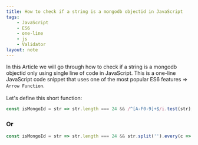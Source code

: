 ```yaml
---
title: How to check if a string is a mongodb objectid in JavaScript
tags:
    - JavaScript
    - ES6
    - one-line
    - js
    - Validator
layout: note
---
```




In this Article we will go through how to check if a string is a mongodb objectid only using single line of code in JavaScript.
This is a one-line JavaScript code snippet that uses one of the most popular ES6 features => `Arrow Function`.
<br/>
<br/>
Let's define this short function:

```js {.wrap}
const isMongoId = str => str.length === 24 && /^[A-F0-9]+$/i.test(str);
```

### Or

```js {.wrap}
const isMongoId = str => str.length === 24 && str.split('').every(c => '0123456789ABCDEFabcdef'.indexOf(c) !== -1);
```